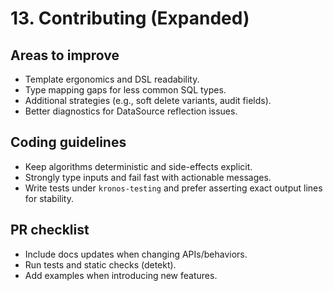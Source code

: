 # 13. Contributing (Expanded)

## Areas to improve
- Template ergonomics and DSL readability.
- Type mapping gaps for less common SQL types.
- Additional strategies (e.g., soft delete variants, audit fields).
- Better diagnostics for DataSource reflection issues.

## Coding guidelines
- Keep algorithms deterministic and side-effects explicit.
- Strongly type inputs and fail fast with actionable messages.
- Write tests under `kronos-testing` and prefer asserting exact output lines for stability.

## PR checklist
- Include docs updates when changing APIs/behaviors.
- Run tests and static checks (detekt).
- Add examples when introducing new features.

